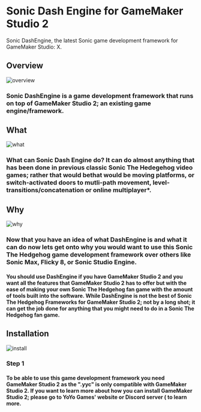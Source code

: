 # Sonic Dash Engine for GameMaker Studio 2

Sonic DashEngine, the latest Sonic game development framework for GameMaker Studio: X.

## Overview
![overview](https://user-images.githubusercontent.com/74676982/156257346-8b395d17-4963-4ffb-a2cf-19b3401e371d.png)
### Sonic DashEngine is a game development framework that runs on top of GameMaker Studio 2; an existing game engine/framework.

## What
![what](https://user-images.githubusercontent.com/74676982/156257621-db72e11f-37ee-48c9-b01b-61f432afafa8.png)
### What can Sonic Dash Engine do? It can do almost anything that has been done in previous classic Sonic The Hedegehog video games; rather that would bethat would be moving platforms, or switch-activated doors to mutli-path movement, level-transitions/concatenation or online multiplayer*.

## Why
![why](https://user-images.githubusercontent.com/74676982/156258071-a8818088-a699-4d64-9bbe-cf1252624104.png)

### Now that you have an idea of what DashEngine is and what it can do now lets get onto why you would want to use this Sonic The Hedgehog game development framework over others like Sonic Max, Flicky 8, or Sonic Studio Engine. 

#### You should use DashEngine if you have GameMaker Studio 2 and you want all the features that GameMaker Studio 2 has to offer but with the ease of making your own Sonic The Hedgehog fan game with the amount of tools built into the software. While DashEngine is not the best of Sonic The Hedgehog Frameworks for GameMaker Studio 2; not by a long shot; it can get the job done for anything that you might need to do in a Sonic The Hedgehog fan game.

## Installation
![install](https://user-images.githubusercontent.com/74676982/156259102-e83c692d-17c0-404a-aa16-2bc6c9ec1b80.png)

### Step 1
#### To be able to use this game development framework you need **GameMaker Studio 2** as the "**.yyc**" is only compatible with GameMaker Studio 2. If you want to learn more about how you can **install GameMaker Studio 2**; please go to YoYo Games' website or Discord server ( to learn more.
